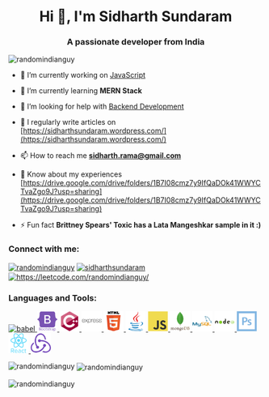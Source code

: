 <h1 align="center">Hi 👋, I'm Sidharth Sundaram</h1>
<h3 align="center">A passionate developer from India</h3>

<p align="left"> <img src="https://komarev.com/ghpvc/?username=randomindianguy&label=Profile%20views&color=0e75b6&style=flat" alt="randomindianguy" /> </p>

- 🔭 I’m currently working on [JavaScript](https://github.com/randomindianguy/javascriptprojects)

- 🌱 I’m currently learning **MERN Stack**

- 🤝 I’m looking for help with [Backend Development](https://github.com/randomindianguy/CRUDAPI-1)

- 📝 I regularly write articles on [https://sidharthsundaram.wordpress.com/](https://sidharthsundaram.wordpress.com/)

- 📫 How to reach me **sidharth.rama@gmail.com**

- 📄 Know about my experiences [https://drive.google.com/drive/folders/1B7I08cmz7y9IfQaDOk41WWYCTvaZgo9J?usp=sharing](https://drive.google.com/drive/folders/1B7I08cmz7y9IfQaDOk41WWYCTvaZgo9J?usp=sharing)

- ⚡ Fun fact **Brittney Spears' Toxic has a Lata Mangeshkar sample in it :)**

<h3 align="left">Connect with me:</h3>
<p align="left">
<a href="https://codepen.io/randomindianguy" target="blank"><img align="center" src="https://raw.githubusercontent.com/rahuldkjain/github-profile-readme-generator/master/src/images/icons/Social/codepen.svg" alt="randomindianguy" height="30" width="40" /></a>
<a href="https://linkedin.com/in/sidharthsundaram" target="blank"><img align="center" src="https://raw.githubusercontent.com/rahuldkjain/github-profile-readme-generator/master/src/images/icons/Social/linked-in-alt.svg" alt="sidharthsundaram" height="30" width="40" /></a>
<a href="https://www.leetcode.com/https://leetcode.com/randomindianguy/" target="blank"><img align="center" src="https://raw.githubusercontent.com/rahuldkjain/github-profile-readme-generator/master/src/images/icons/Social/leet-code.svg" alt="https://leetcode.com/randomindianguy/" height="30" width="40" /></a>
</p>

<h3 align="left">Languages and Tools:</h3>
<p align="left"> <a href="https://babeljs.io/" target="_blank" rel="noreferrer"> <img src="https://www.vectorlogo.zone/logos/babeljs/babeljs-icon.svg" alt="babel" width="40" height="40"/> </a> <a href="https://getbootstrap.com" target="_blank" rel="noreferrer"> <img src="https://raw.githubusercontent.com/devicons/devicon/master/icons/bootstrap/bootstrap-plain-wordmark.svg" alt="bootstrap" width="40" height="40"/> </a> <a href="https://www.w3schools.com/cpp/" target="_blank" rel="noreferrer"> <img src="https://raw.githubusercontent.com/devicons/devicon/master/icons/cplusplus/cplusplus-original.svg" alt="cplusplus" width="40" height="40"/> </a> <a href="https://expressjs.com" target="_blank" rel="noreferrer"> <img src="https://raw.githubusercontent.com/devicons/devicon/master/icons/express/express-original-wordmark.svg" alt="express" width="40" height="40"/> </a> <a href="https://www.w3.org/html/" target="_blank" rel="noreferrer"> <img src="https://raw.githubusercontent.com/devicons/devicon/master/icons/html5/html5-original-wordmark.svg" alt="html5" width="40" height="40"/> </a> <a href="https://www.java.com" target="_blank" rel="noreferrer"> <img src="https://raw.githubusercontent.com/devicons/devicon/master/icons/java/java-original.svg" alt="java" width="40" height="40"/> </a> <a href="https://developer.mozilla.org/en-US/docs/Web/JavaScript" target="_blank" rel="noreferrer"> <img src="https://raw.githubusercontent.com/devicons/devicon/master/icons/javascript/javascript-original.svg" alt="javascript" width="40" height="40"/> </a> <a href="https://www.mongodb.com/" target="_blank" rel="noreferrer"> <img src="https://raw.githubusercontent.com/devicons/devicon/master/icons/mongodb/mongodb-original-wordmark.svg" alt="mongodb" width="40" height="40"/> </a> <a href="https://www.mysql.com/" target="_blank" rel="noreferrer"> <img src="https://raw.githubusercontent.com/devicons/devicon/master/icons/mysql/mysql-original-wordmark.svg" alt="mysql" width="40" height="40"/> </a> <a href="https://nodejs.org" target="_blank" rel="noreferrer"> <img src="https://raw.githubusercontent.com/devicons/devicon/master/icons/nodejs/nodejs-original-wordmark.svg" alt="nodejs" width="40" height="40"/> </a> <a href="https://www.photoshop.com/en" target="_blank" rel="noreferrer"> <img src="https://raw.githubusercontent.com/devicons/devicon/master/icons/photoshop/photoshop-line.svg" alt="photoshop" width="40" height="40"/> </a> <a href="https://reactjs.org/" target="_blank" rel="noreferrer"> <img src="https://raw.githubusercontent.com/devicons/devicon/master/icons/react/react-original-wordmark.svg" alt="react" width="40" height="40"/> </a> <a href="https://redux.js.org" target="_blank" rel="noreferrer"> <img src="https://raw.githubusercontent.com/devicons/devicon/master/icons/redux/redux-original.svg" alt="redux" width="40" height="40"/> </a> </p>

<p><img align="left" src="https://github-readme-stats.vercel.app/api/top-langs?username=randomindianguy&show_icons=true&locale=en&layout=compact" alt="randomindianguy" /></p>

<p>&nbsp;<img align="center" src="https://github-readme-stats.vercel.app/api?username=randomindianguy&show_icons=true&locale=en" alt="randomindianguy" /></p>

<p><img align="center" src="https://github-readme-streak-stats.herokuapp.com/?user=randomindianguy&" alt="randomindianguy" /></p>
